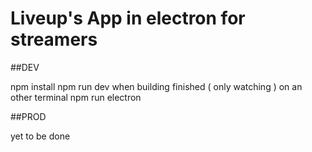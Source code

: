 # Liveup's App in electron for streamers


##DEV

npm install
npm run dev
when building finished ( only watching ) on an other terminal
npm run electron

##PROD

yet to be done